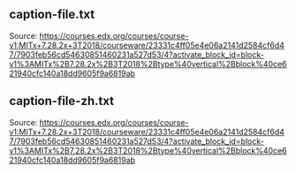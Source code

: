 ## caption-file.txt

Source: https://courses.edx.org/courses/course-v1:MITx+7.28.2x+3T2018/courseware/23331c4ff05e4e06a2141d2584cf6d47/7903feb56cd54630851460231a527d53/4?activate_block_id=block-v1%3AMITx%2B7.28.2x%2B3T2018%2Btype%40vertical%2Bblock%40ce621940cfc140a18dd9605f9a6819ab

## caption-file-zh.txt

Source: https://courses.edx.org/courses/course-v1:MITx+7.28.2x+3T2018/courseware/23331c4ff05e4e06a2141d2584cf6d47/7903feb56cd54630851460231a527d53/4?activate_block_id=block-v1%3AMITx%2B7.28.2x%2B3T2018%2Btype%40vertical%2Bblock%40ce621940cfc140a18dd9605f9a6819ab
